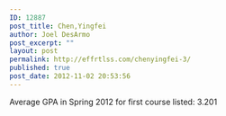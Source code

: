 ```yaml
---
ID: 12887
post_title: Chen,Yingfei
author: Joel DesArmo
post_excerpt: ""
layout: post
permalink: http://effrtlss.com/chenyingfei-3/
published: true
post_date: 2012-11-02 20:53:56
---
```

<p>Average GPA in Spring 2012 for first course listed: 3.201</p>